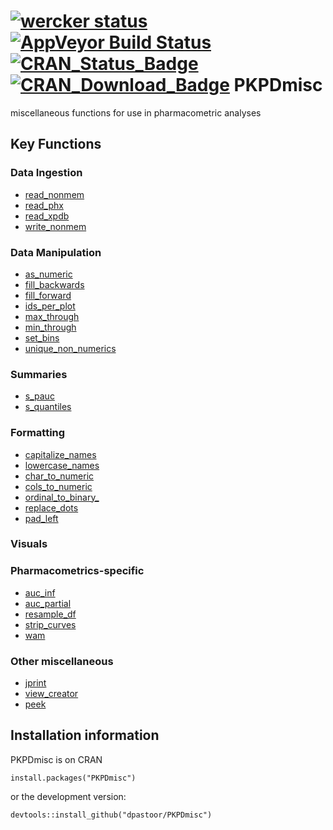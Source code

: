 [![wercker status](https://app.wercker.com/status/96e246fc3e13f11190f75df5e7a2786a/m "wercker status")](https://app.wercker.com/project/bykey/96e246fc3e13f11190f75df5e7a2786a)
[![AppVeyor Build Status](https://ci.appveyor.com/api/projects/status/github/dpastoor/PKPDmisc?branch=master&svg=true)](https://ci.appveyor.com/project/dpastoor/PKPDmisc)
[![CRAN_Status_Badge](https://www.r-pkg.org/badges/version-ago/PKPDmisc)](https://cran.r-project.org/package=PKPDmisc)
[![CRAN_Download_Badge](https://cranlogs.r-pkg.org/badges/PKPDmisc)](https://cran.r-project.org/package=reqres)
PKPDmisc
========

miscellaneous functions for use in pharmacometric analyses

## Key Functions

### Data Ingestion

* [read_nonmem](https://dpastoor.github.io/PKPDmisc/reference/read_nonmem.html)
* [read_phx](https://dpastoor.github.io/PKPDmisc/reference/read_phx.html)
* [read_xpdb](https://dpastoor.github.io/PKPDmisc/reference/read_xpdb.html)
* [write_nonmem](https://dpastoor.github.io/PKPDmisc/reference/write_nonmem.html)

### Data Manipulation

* [as_numeric](https://dpastoor.github.io/PKPDmisc/reference/as_numeric.html)
* [fill_backwards](https://dpastoor.github.io/PKPDmisc/reference/fill_backward.html)
* [fill_forward](https://dpastoor.github.io/PKPDmisc/reference/fill_forward.html)
* [ids_per_plot](https://dpastoor.github.io/PKPDmisc/reference/ids_per_plot.html)
* [max_through](https://dpastoor.github.io/PKPDmisc/reference/max_through.html)
* [min_through](https://dpastoor.github.io/PKPDmisc/reference/min_through.html)
* [set_bins](https://dpastoor.github.io/PKPDmisc/reference/set_bins.html)
* [unique_non_numerics](https://dpastoor.github.io/PKPDmisc/reference/unique_non_numerics.html)

### Summaries

* [s_pauc](https://dpastoor.github.io/PKPDmisc/reference/s_pauc.html)
* [s_quantiles](https://dpastoor.github.io/PKPDmisc/reference/s_quantiles.html)
 

### Formatting

* [capitalize_names](https://dpastoor.github.io/PKPDmisc/reference/capitalize_names.html)
* [lowercase_names](https://dpastoor.github.io/PKPDmisc/reference/lowercase_names.html)
* [char_to_numeric](https://dpastoor.github.io/PKPDmisc/reference/char_to_numeric.html)
* [cols_to_numeric](https://dpastoor.github.io/PKPDmisc/reference/cols_to_numeric.html)
* [ordinal_to_binary_](https://dpastoor.github.io/PKPDmisc/reference/ordinal_to_binary.html)
* [replace_dots](https://dpastoor.github.io/PKPDmisc/reference/replace_dots.html)
* [pad_left](https://dpastoor.github.io/PKPDmisc/reference/pad_left.html)

### Visuals

### Pharmacometrics-specific

* [auc_inf](https://dpastoor.github.io/PKPDmisc/reference/auc_inf.html)
* [auc_partial](https://dpastoor.github.io/PKPDmisc/reference/auc_partial.html)
* [resample_df](https://dpastoor.github.io/PKPDmisc/reference/resample_df.html)
* [strip_curves](https://dpastoor.github.io/PKPDmisc/reference/strip_curves.html)
* [wam](https://dpastoor.github.io/PKPDmisc/reference/wam.html)


### Other miscellaneous 

* [jprint](https://dpastoor.github.io/PKPDmisc/reference/jprint.html)
* [view_creator](https://dpastoor.github.io/PKPDmisc/reference/view_creator.html)
* [peek](https://dpastoor.github.io/PKPDmisc/reference/peek.html)

## Installation information

PKPDmisc is on CRAN

```
install.packages("PKPDmisc")
```

or the development version:

```
devtools::install_github("dpastoor/PKPDmisc")
```

